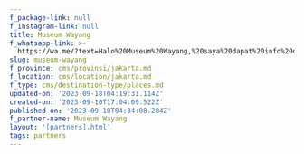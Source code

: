 ```yaml
---
f_package-link: null
f_instagram-link: null
title: Museum Wayang
f_whatsapp-link: >-
  https://wa.me/?text=Halo%20Museum%20Wayang,%20saya%20dapat%20info%20dari%20@loocale.id%20dan%20punya%20pertanyaan
slug: museum-wayang
f_province: cms/provinsi/jakarta.md
f_location: cms/location/jakarta.md
f_type: cms/destination-type/places.md
updated-on: '2023-09-18T04:19:31.114Z'
created-on: '2023-09-10T17:04:09.522Z'
published-on: '2023-09-18T04:34:08.284Z'
f_partner-name: Museum Wayang
layout: '[partners].html'
tags: partners
---
```



